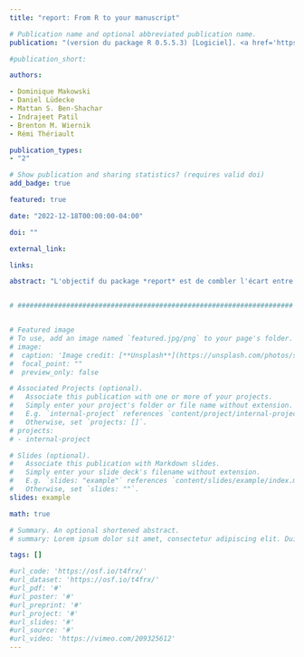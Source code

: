 ```yaml
---
title: "report: From R to your manuscript"

# Publication name and optional abbreviated publication name.
publication: "(version du package R 0.5.5.3) [Logiciel]. <a href='https://easystats.github.io/report' target='_blank' rel='noopener noreferrer'>easystats.github.io/report</a>"

#publication_short: 

authors:

- Dominique Makowski
- Daniel Lüdecke
- Mattan S. Ben-Shachar
- Indrajeet Patil
- Brenton M. Wiernik
- Rémi Thériault

publication_types:
- "2"

# Show publication and sharing statistics? (requires valid doi)
add_badge: true

featured: true

date: "2022-12-18T00:00:00-04:00"

doi: ""

external_link: 

links: 

abstract: "L'objectif du package *report* est de combler l'écart entre la sortie de R et les résultats formatés contenus dans votre manuscrit. Il produit automatiquement des rapports de modèles et de cadres de données conformément aux directives des meilleures pratiques (par exemple, le style de l'APA), garantissant la normalisation et la qualité des rapports sur les résultats."


# ####################################################################


# Featured image
# To use, add an image named `featured.jpg/png` to your page's folder. 
# image:
#  caption: 'Image credit: [**Unsplash**](https://unsplash.com/photos/s9CC2SKySJM)'
#  focal_point: ""
#  preview_only: false

# Associated Projects (optional).
#   Associate this publication with one or more of your projects.
#   Simply enter your project's folder or file name without extension.
#   E.g. `internal-project` references `content/project/internal-project/index.md`.
#   Otherwise, set `projects: []`.
# projects:
# - internal-project

# Slides (optional).
#   Associate this publication with Markdown slides.
#   Simply enter your slide deck's filename without extension.
#   E.g. `slides: "example"` references `content/slides/example/index.md`.
#   Otherwise, set `slides: ""`.
slides: example

math: true

# Summary. An optional shortened abstract.
# summary: Lorem ipsum dolor sit amet, consectetur adipiscing elit. Duis posuere tellus ac convallis placerat. Proin tincidunt magna sed ex sollicitudin condimentum.

tags: []

#url_code: 'https://osf.io/t4frx/'
#url_dataset: 'https://osf.io/t4frx/'
#url_pdf: '#'
#url_poster: '#'
#url_preprint: '#'
#url_project: '#'
#url_slides: '#'
#url_source: '#'
#url_video: 'https://vimeo.com/209325612'
---
```

